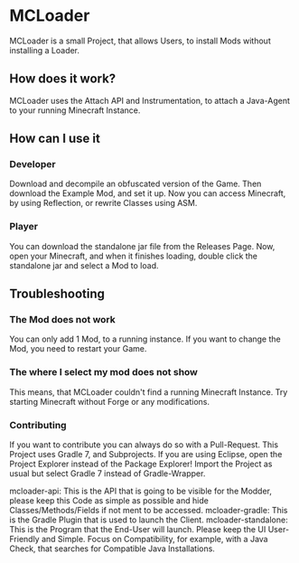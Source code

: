 # MCLoader
MCLoader is a small Project, that allows Users, to install Mods without installing a Loader.

## How does it work?
MCLoader uses the Attach API and Instrumentation, to attach a Java-Agent to your running Minecraft Instance.

## How can I use it

### Developer
Download and decompile an obfuscated version of the Game. Then download the Example Mod, and set it up.
Now you can access Minecraft, by using Reflection, or rewrite Classes using ASM.

### Player
You can download the standalone jar file from the Releases Page. Now, open your Minecraft, and when it finishes loading, double click the standalone jar and select a Mod to load.

## Troubleshooting

### The Mod does not work
You can only add 1 Mod, to a running instance. If you want to change the Mod, you need to restart your Game.

### The where I select my mod does not show
This means, that MCLoader couldn't find a running Minecraft Instance. Try starting Minecraft without Forge or any modifications.

### Contributing

If you want to contribute you can always do so with a Pull-Request.
This Project uses Gradle 7, and Subprojects. If you are using Eclipse, open the Project Explorer instead of the Package Explorer!
Import the Project as usual but select Gradle 7 instead of Gradle-Wrapper. 

mcloader-api: This is the API that is going to be visible for the Modder, please keep this Code as simple as possible and hide Classes/Methods/Fields if not ment to be accessed.
mcloader-gradle: This is the Gradle Plugin that is used to launch the Client.
mcloader-standalone: This is the Program that the End-User will launch. Please keep the UI User-Friendly and Simple. Focus on Compatibility, for example, with a Java Check, that searches for Compatible Java Installations.